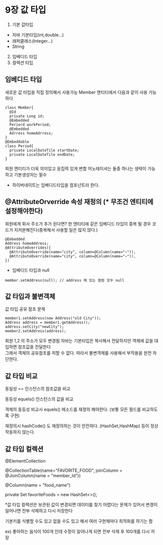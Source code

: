 # 9장 값 타입

1. 기본 값타입

- 자바 기본타입(int,double...)
- 래퍼클래스(Integer...)
- String

2. 임베디드 타입
3. 컬렉션 타입

## 임베디드 타입

새로운 값 타입을 직접 정의해서 사용가능
Member 엔티티에서 다음과 같이 사용 가능하다

```
class Member{
  @Id
  private Long id;
  @Embedded
  Periord workPeriod;
  @Embedded
  Adrress homeAdrress;
}
@Embeddable
class Period{
  private LocalDateTile startDate;
  private LocalDateTile endDate;
}
```

회원 엔티티가 더욱 의미있고 응집력 있게 변함
어노테이셔는 둘중 하나는 생략이 가능하고 기본생성자는 필수

* 하이버네이트는 임베디드타입을 컴포넌트라 한다.

## @AttributeOrverride 속성 재정의 (* 무조건 엔티티에 설정해야한다)

회원에게 회사 주소가 추가 된다면?
한 엔티티에 같은 임베디드 타입이 중복 될 경우 코드가 지저분해진다(중복해서 사용할 일은 많지 않다.)

```
@Embedded
Address homeAddress;
@AttributeOverrides({
  @AttributeOverride(name="city", column=@Column(name="~")),
  @AttributeOverride(name="city", column=@Column(name="~")),
})
```

* 임베디드 타입과 null

```
member.setAddress(null); // address 에 있는 컬럼 모두 null
```

## 값 타입과 불변객체

값 타입 공유 참조 문제

```
member1.setAddress(new Address("old City"));
Address address = member1.getAddress();
address.setCity("newCity");
member2.setAddress(address);
```

회원 1,2 의 주소가 모두 변경됨
자바는 기본타입은 복사해서 전달하지만 객체에 값을 대입하면 참조값을 전달한다  
그래서 객체의 공유참조를 피할 수 없다.
따라서 불변객체를 사용해서 부작용을 원천 차단한다.

## 값 타입 비교

동일성 == 인스턴스의 참조값을 비교

동등성 equels() 인스턴스의 값을 비교

객체의 동등성 비교시 equels() 메소드를 재정의 해야한다. (보통 모든 필드를 비교하도록 구현)

재정의시 hashCode() 도 재정의하는 것이 안전하다. (HashSet,HashMap) 등이 정상작동하지 않는다.

## 값 타입 컬렉션

@ElementCollection

@CollectionTable(name="FAVORITE_FOOD", joinColumn = @JoinColumn(name = "member_Id"))

@Column(name = "food_name")

private Set<String> favoriteFoods = new HashSet<>();

*값 타입 컬렉션은 보관된 값이 변경되면 데이터를 찾기 어렵다는 문제가 있어서 변경이 일어나면 전부 삭제하고 다시 저장한다

기본키를 식별할 수도 있고 없을 수도 있고 해서 여러 구현체마다 최적화를 하기는 함

ex) 좋아하는 음식이 100개 인데 수정이 일어나게 되면 전부 삭제 후 100개를 다시 저장
